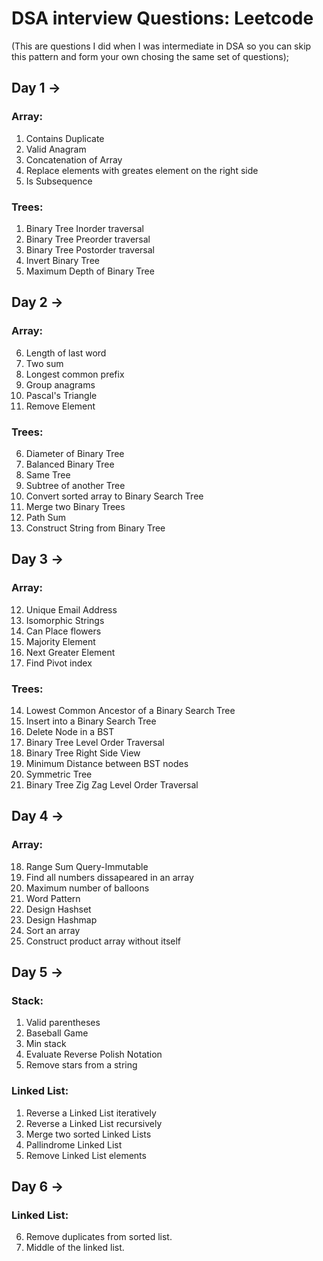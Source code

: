 # DSA interview Questions: Leetcode
(This are questions I did when I was intermediate in DSA so you can skip this pattern and form your own chosing the same set of questions);

## Day 1 ->

### Array:
1. Contains Duplicate
2. Valid Anagram
3. Concatenation of Array
4. Replace elements with greates element on the right side
5. Is Subsequence

### Trees:
1. Binary Tree Inorder traversal
2. Binary Tree Preorder traversal
3. Binary Tree Postorder traversal
4. Invert Binary Tree
5. Maximum Depth of Binary Tree 


## Day 2 ->

### Array:
6. Length of last word
7. Two sum
8. Longest common prefix
9. Group anagrams
10. Pascal's Triangle
11. Remove Element

### Trees:
6. Diameter of Binary Tree
7. Balanced Binary Tree
8. Same Tree
9. Subtree of another Tree
10. Convert sorted array to Binary Search Tree
11. Merge two Binary Trees
12. Path Sum
13. Construct String from Binary Tree


## Day 3 -> 

### Array:
12. Unique Email Address
13. Isomorphic Strings
14. Can Place flowers
15. Majority Element
16. Next Greater Element
17. Find Pivot index

### Trees:
14. Lowest Common Ancestor of a Binary Search Tree
15. Insert into a Binary Search Tree
16. Delete Node in a BST
17. Binary Tree Level Order Traversal
18. Binary Tree Right Side View
19. Minimum Distance between BST nodes
20. Symmetric Tree
21. Binary Tree Zig Zag Level Order Traversal

## Day 4 ->

### Array:
18. Range Sum Query-Immutable
19. Find all numbers dissapeared in an array
20. Maximum number of balloons
21. Word Pattern
22. Design Hashset
23. Design Hashmap
24. Sort an array
25. Construct product array without itself


## Day 5 ->

### Stack:
1. Valid parentheses
2. Baseball Game
3. Min stack
4. Evaluate Reverse Polish Notation
5. Remove stars from a string

### Linked List:
1. Reverse a Linked List iteratively
2. Reverse a Linked List recursively
3. Merge two sorted Linked Lists
4. Pallindrome Linked List
5. Remove Linked List elements


## Day 6 -> 

### Linked List:
6. Remove duplicates from sorted list.
7. Middle of the linked list.